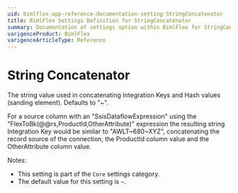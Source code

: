 ```yaml
---
uid: bimlflex-app-reference-documentation-setting-StringConcatenator
title: BimlFlex Settings Definition for StringConcatenator
summary: Documentation of settings option within BimlFlex for StringConcatenator
varigenceProduct: BimlFlex
varigenceArticleType: Reference
---
```


# String Concatenator

The string value used in concatenating Integration Keys and Hash values (sanding element). Defaults to "~".

For a source column with an "SsisDataflowExpression" using the "FlexToBk(@@rs,ProductId,OtherAttribute)" expression the resulting string Integration Key would be similar to "AWLT~680~XYZ", concatenating the record source of the connection, the ProductId column value and the OtherAttribute column value.

Notes:
* This setting is part of the `Core` settings category.
 * The default value for this setting is `~`.